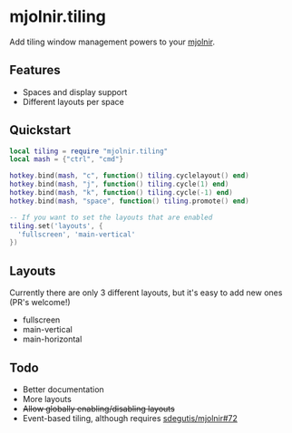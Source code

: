 # mjolnir.tiling

Add tiling window management powers to your [mjolnir][mjolnir].

## Features

* Spaces and display support
* Different layouts per space

## Quickstart

```lua
local tiling = require "mjolnir.tiling"
local mash = {"ctrl", "cmd"}

hotkey.bind(mash, "c", function() tiling.cyclelayout() end)
hotkey.bind(mash, "j", function() tiling.cycle(1) end)
hotkey.bind(mash, "k", function() tiling.cycle(-1) end)
hotkey.bind(mash, "space", function() tiling.promote() end)

-- If you want to set the layouts that are enabled
tiling.set('layouts', {
  'fullscreen', 'main-vertical'
})
```

## Layouts

Currently there are only 3 different layouts, but it's easy to add new ones (PR's welcome!)

* fullscreen
* main-vertical
* main-horizontal

## Todo

* Better documentation
* More layouts
* ~~Allow globally enabling/disabling layouts~~
* Event-based tiling, although requires [sdegutis/mjolnir#72][72]

[mjolnir]: https://github.com/sdegutis/mjolnir
[72]: https://github.com/sdegutis/mjolnir/issues/72

